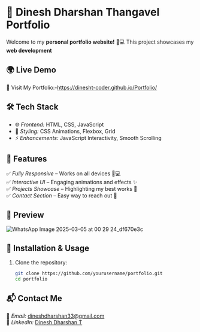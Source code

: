 # 🚀 Dinesh Dharshan Thangavel Portfolio  

Welcome to my **personal portfolio website!** 🎨💻 This project showcases my **web development**

## 🌍 Live Demo  
🔗 Visit My Portfolio:-https://dinesht-coder.github.io/Portfolio/

## 🛠 Tech Stack  
- 🌐 *Frontend:* HTML, CSS, JavaScript  
- 🎨 *Styling:* CSS Animations, Flexbox, Grid  
- ⚡ *Enhancements:* JavaScript Interactivity, Smooth Scrolling  

## 📌 Features  
✅ *Fully Responsive* – Works on all devices 📱💻  
✅ *Interactive UI* – Engaging animations and effects ✨  
✅ *Projects Showcase* – Highlighting my best works 🚀  
✅ *Contact Section* – Easy way to reach out 📩  

## 📸 Preview  



![WhatsApp Image 2025-03-05 at 00 29 24_df670e3c](https://github.com/user-attachments/assets/ab783a5a-933c-43a6-a7a6-0b0906b630e9)



## 📂 Installation & Usage  
1. Clone the repository:  
   ```bash
   git clone https://github.com/yourusername/portfolio.git
   cd portfolio
## 📬 Contact Me  
📧 *Email:* [dineshdharshan33@gmail.com](mailto:your.email@gmail.com)  
🔗 *LinkedIn:* [Dinesh Dharshan T](https://www.linkedin.com/in/dinesh-dharshan-t-6517a922a)
